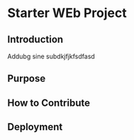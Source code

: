 # Starter WEb Project

## Introduction
   Addubg sine subdkjfjkfsdfasd
## Purpose

## How to Contribute

## Deployment
